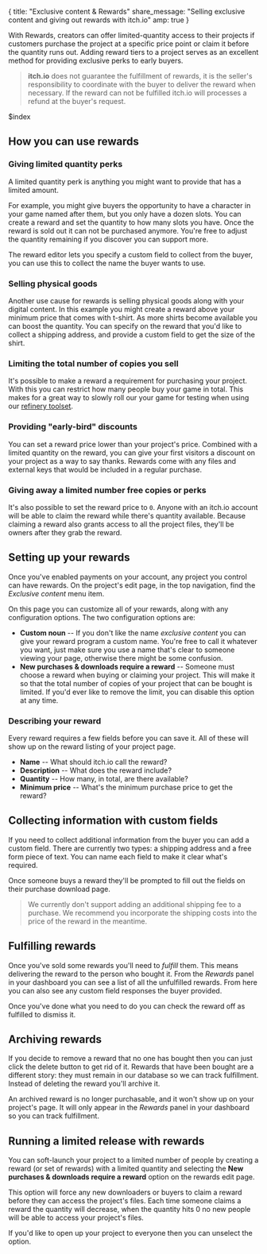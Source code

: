 {
  title: "Exclusive content & Rewards"
  share_message: "Selling exclusive content and giving out rewards with itch.io"
  amp: true
}

With Rewards, creators can offer limited-quantity access to their projects if
customers purchase the project at a specific price point or claim it before the
quantity runs out. Adding reward tiers to a project serves as an excellent
method for providing exclusive perks to early buyers.


> **itch.io** does not guarantee the fulfillment of rewards, it is the seller's
> responsibility to coordinate with the buyer to deliver the reward when
> necessary. If the reward can not be fulfilled itch.io will processes a refund
> at the buyer's request.

$index

## How you can use rewards

### Giving limited quantity perks

A limited quantity perk is anything you might want to provide that has a
limited amount.

For example, you might give buyers the opportunity to have a character in your
game named after them, but you only have a dozen slots. You can create a reward
and set the quantity to how many slots you have. Once the reward is sold out it
can not be purchased anymore. You're free to adjust the quantity remaining if
you discover you can support more.

The reward editor lets you specify a custom field to collect from the buyer,
you can use this to collect the name the buyer wants to use.

### Selling physical goods

Another use cause for rewards is selling physical goods along with your digital
content. In this example you might create a reward above your minimum price
that comes with t-shirt. As more shirts become available you can boost the
quantity. You can specify on the reward that you'd like to collect a shipping
address, and provide a custom field to get the size of the shirt.

### Limiting the total number of copies you sell

It's possible to make a reward a requirement for purchasing your project. With
this you can restrict how many people buy your game in total. This makes for a
great way to slowly roll our your game for testing when using our [refinery
toolset](/refinery).

### Providing "early-bird" discounts

You can set a reward price lower than your project's price. Combined with a
limited quantity on the reward, you can give your first visitors a discount on
your project as a way to say thanks. Rewards come with any files and external
keys that would be included in a regular purchase.

### Giving away a limited number free copies or perks

It's also possible to set the reward price to `0`. Anyone with an itch.io
account will be able to claim the reward while there's quantity available.
Because claiming a reward also grants access to all the project files, they'll
be owners after they grab the reward.

## Setting up your rewards

Once you've enabled payments on your account, any project you control can have
rewards. On the project's edit page, in the top navigation, find the *Exclusive
content* menu item.

On this page you can customize all of your rewards, along with any
configuration options. The two configuration options are:

* **Custom noun** -- If you don't like the name *exclusive content* you can give your reward program a custom name. You're free to call it whatever you want, just make sure you use a name that's clear to someone viewing your page, otherwise there might be some confusion.
* **New purchases & downloads require a reward** -- Someone must choose a reward when buying or claiming your project. This will make it so that the total number of copies of your project that can be bought is limited. If you'd ever like to remove the limit, you can disable this option at any time.

### Describing your reward

Every reward requires a few fields before you can save it. All of these will
show up on the reward listing of your project page.

* **Name** -- What should itch.io call the reward?
* **Description** -- What does the reward include?
* **Quantity** -- How many, in total, are there available?
* **Minimum price** -- What's the minimum purchase price to get the reward?

## Collecting information with custom fields

If you need to collect additional information from the buyer you can add a
custom field. There are currently two types: a shipping address and a free form
piece of text. You can name each field to make it clear what's required.

Once someone buys a reward they'll be prompted to fill out the fields on their
purchase download page.

> We currently don't support adding an additional shipping fee to a purchase.
> We recommend you incorporate the shipping costs into the price of the reward
> in the meantime.

## Fulfilling rewards

Once you've sold some rewards you'll need to *fulfill* them. This means
delivering the reward to the person who bought it. From the *Rewards*
panel in your dashboard you can see a list of all the unfulfilled rewards. From
here you can also see any custom field responses the buyer provided.

Once you've done what you need to do you can check the reward off as fulfilled
to dismiss it.

## Archiving rewards

If you decide to remove a reward that no one has bought then you can just click
the delete button to get rid of it. Rewards that have been bought are a
different story: they must remain in our database so we can track fulfillment.
Instead of deleting the reward you'll archive it.

An archived reward is no longer purchasable, and it won't show up on your
project's page. It will only appear in the *Rewards* panel in your
dashboard so you can track fulfillment.


## Running a limited release with rewards

You can soft-launch your project to a limited number of people by creating a
reward (or set of rewards) with a limited quantity and selecting the **New
purchases & downloads require a reward** option on the rewards edit page.

This option will force any new downloaders or buyers to claim a reward before
they can access the project's files. Each time someone claims a reward the
quantity will decrease, when the quantity hits 0 no new people will be able
to access your project's files.

If you'd like to open up your project to everyone then you can unselect the
option.


